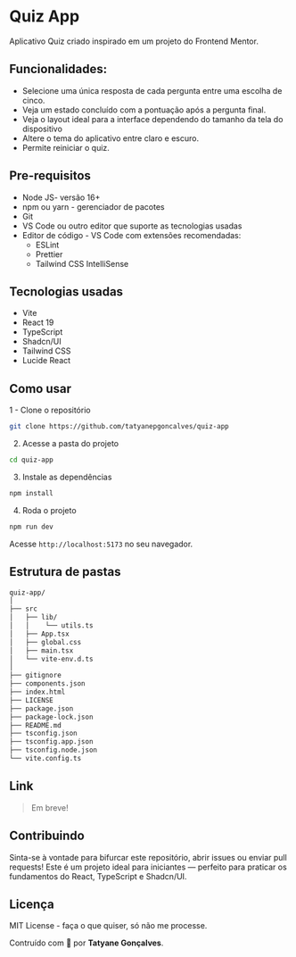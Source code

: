 # Quiz App
Aplicativo Quiz criado inspirado em um projeto do Frontend Mentor.

## Funcionalidades:
- Selecione uma única resposta de cada pergunta entre uma escolha de cinco.
- Veja um estado concluído com a pontuação após a pergunta final.
- Veja o layout ideal para a interface dependendo do tamanho da tela do dispositivo
- Altere o tema do aplicativo entre claro e escuro.
- Permite reiniciar o quiz.

## Pre-requisitos
- Node JS- versão 16+
- npm ou yarn - gerenciador de pacotes
- Git 
- VS Code ou outro editor que suporte as tecnologias usadas
- Editor de código - VS Code com extensões recomendadas:
  - ESLint
  - Prettier
  - Tailwind CSS IntelliSense

## Tecnologias usadas
- Vite
- React 19
- TypeScript
- Shadcn/UI
- Tailwind CSS
- Lucide React

## Como usar

1 - Clone o repositório
```bash
git clone https://github.com/tatyanepgoncalves/quiz-app
```

2. Acesse a pasta do projeto
```bash
cd quiz-app
```

3. Instale as dependências
```bash
npm install
```

4. Roda o projeto
```bash
npm run dev
```

Acesse `http://localhost:5173` no seu navegador.

## Estrutura de pastas
```bash
quiz-app/
│  
├── src
│   ├── lib/
│   │    └── utils.ts
│   ├── App.tsx
│   ├── global.css
│   ├── main.tsx
│   └── vite-env.d.ts
│   
├── gitignore
├── components.json
├── index.html
├── LICENSE
├── package.json
├── package-lock.json
├── README.md
├── tsconfig.json
├── tsconfig.app.json
├── tsconfig.node.json
└── vite.config.ts
```

## Link
> Em breve!


## Contribuindo
Sinta-se à vontade para bifurcar este repositório, abrir issues ou enviar pull requests!
Este é um projeto ideal para iniciantes — perfeito para praticar os fundamentos do React, TypeScript e Shadcn/UI.

## Licença
MIT License - faça o que quiser, só não me processe.

Contruído com 💜 por **Tatyane Gonçalves**.